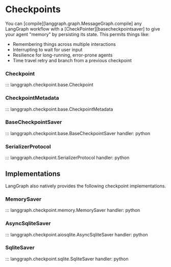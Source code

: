 # Checkpoints

You can [compile][langgraph.graph.MessageGraph.compile] any LangGraph workflow with a [CheckPointer][basecheckpointsaver] to give your agent "memory" by persisting its state. This permits things like:

- Remembering things across multiple interactions
- Interrupting to wait for user input
- Resilience for long-running, error-prone agents
- Time travel retry and branch from a previous checkpoint

### Checkpoint

::: langgraph.checkpoint.base.Checkpoint

### CheckpointMetadata

::: langgraph.checkpoint.base.CheckpointMetadata

### BaseCheckpointSaver

::: langgraph.checkpoint.base.BaseCheckpointSaver
handler: python

### SerializerProtocol

::: langgraph.checkpoint.SerializerProtocol
handler: python

## Implementations

LangGraph also natively provides the following checkpoint implementations.

### MemorySaver

::: langgraph.checkpoint.memory.MemorySaver
handler: python

### AsyncSqliteSaver

::: langgraph.checkpoint.aiosqlite.AsyncSqliteSaver
handler: python

### SqliteSaver

::: langgraph.checkpoint.sqlite.SqliteSaver
handler: python
